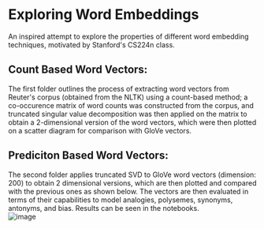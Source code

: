 # Exploring Word Embeddings
An inspired attempt to explore the properties of different word embedding techniques, motivated by Stanford's CS224n class.  
## Count Based Word Vectors:
The first folder outlines the process of extracting word vectors from Reuter's corpus (obtained from the NLTK) using a count-based method; a co-occurence matrix of word counts
was constructed from the corpus, and truncated singular value decomposition was then applied on the matrix to obtain a 2-dimensional version of the word vectors, which were
then plotted on a scatter diagram for comparison with GloVe vectors.  
## Prediciton Based Word Vectors:
The second folder applies truncated SVD to GloVe word vectors (dimension: 200) to obtain 2 dimensional versions, which are then plotted and compared with the previous ones
as shown below. The vectors are then evaluated in terms of their capabilities to model analogies, polysemes, synonyms, antonyms, and bias. Results can be seen in the notebooks.  
![image](https://user-images.githubusercontent.com/101427765/217091645-c2baf817-c2bc-4ed9-8986-e05c6f286b0c.png)

